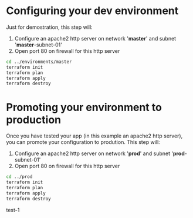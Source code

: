 # Configuring your **dev** environment

Just for demostration, this step will:
 1. Configure an apache2 http server on network '**master**' and subnet '**master**-subnet-01'
 2. Open port 80 on firewall for this http server 

```bash
cd ../environments/master
terraform init
terraform plan
terraform apply
terraform destroy
```

# Promoting your environment to **production**

Once you have tested your app (in this example an apache2 http server), you can promote your configuration to prodution. This step will:
 1. Configure an apache2 http server on network '**prod**' and subnet '**prod**-subnet-01'
 2. Open port 80 on firewall for this http server 

```bash
cd ../prod
terraform init
terraform plan
terraform apply
terraform destroy
```

test-1
